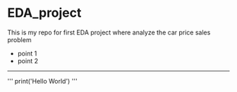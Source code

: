# EDA_project
This is my repo for first EDA project where analyze the car price sales problem
- point 1
- point 2
___
'''
print('Hello World')
'''
